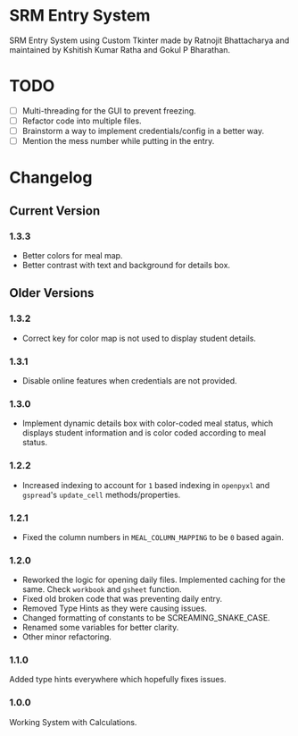 # SRM Entry System

SRM Entry System using Custom Tkinter made by Ratnojit Bhattacharya and maintained by Kshitish Kumar Ratha and Gokul P Bharathan.

# TODO
- [ ] Multi-threading for the GUI to prevent freezing.
- [ ] Refactor code into multiple files.
- [ ] Brainstorm a way to implement credentials/config in a better way.
- [ ] Mention the mess number while putting in the entry.

# Changelog

## Current Version

### 1.3.3
- Better colors for meal map.
- Better contrast with text and background for details box.

## Older Versions

### 1.3.2
- Correct key for color map is not used to display student details.

### 1.3.1
- Disable online features when credentials are not provided.

### 1.3.0
- Implement dynamic details box with color-coded meal status, which displays student information and is color coded according to meal status.

### 1.2.2
- Increased indexing to account for `1` based indexing in `openpyxl` and `gspread`'s `update_cell` methods/properties.

### 1.2.1
- Fixed the column numbers in `MEAL_COLUMN_MAPPING` to be `0` based again.

### 1.2.0
- Reworked the logic for opening daily files. Implemented caching for the same. Check `workbook` and `gsheet` function.
- Fixed old broken code that was preventing daily entry.
- Removed Type Hints as they were causing issues.
- Changed formatting of constants to be SCREAMING_SNAKE_CASE.
- Renamed some variables for better clarity.
- Other minor refactoring.

### 1.1.0
Added type hints everywhere which hopefully fixes issues.

### 1.0.0
Working System with Calculations.